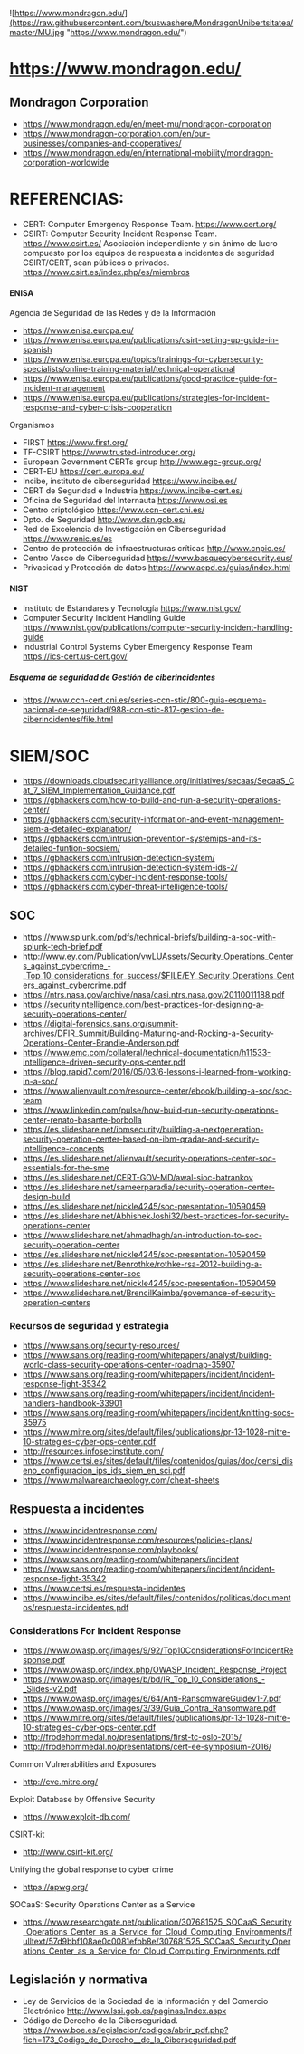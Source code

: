 ![https://www.mondragon.edu/](https://raw.githubusercontent.com/txuswashere/MondragonUnibertsitatea/master/MU.jpg "https://www.mondragon.edu/")
# https://www.mondragon.edu/

## Mondragon Corporation

* https://www.mondragon.edu/en/meet-mu/mondragon-corporation
* https://www.mondragon-corporation.com/en/our-businesses/companies-and-cooperatives/
* https://www.mondragon.edu/en/international-mobility/mondragon-corporation-worldwide



# REFERENCIAS:

* CERT: Computer Emergency Response Team. https://www.cert.org/
* CSIRT: Computer Security Incident Response Team. https://www.csirt.es/ Asociación independiente y sin ánimo de lucro compuesto por los equipos de respuesta a incidentes de seguridad CSIRT/CERT, sean públicos o privados. https://www.csirt.es/index.php/es/miembros

#### ENISA 
Agencia de Seguridad de las Redes y de la Información  
* https://www.enisa.europa.eu/
* https://www.enisa.europa.eu/publications/csirt-setting-up-guide-in-spanish
* https://www.enisa.europa.eu/topics/trainings-for-cybersecurity-specialists/online-training-material/technical-operational
* https://www.enisa.europa.eu/publications/good-practice-guide-for-incident-management
* https://www.enisa.europa.eu/publications/strategies-for-incident-response-and-cyber-crisis-cooperation

Organismos

* FIRST https://www.first.org/
* TF-CSIRT https://www.trusted-introducer.org/
* European Government CERTs group http://www.egc-group.org/
* CERT-EU https://cert.europa.eu/
* Incibe, instituto de ciberseguridad https://www.incibe.es/
* CERT de Seguridad e Industria https://www.incibe-cert.es/
* Oficina de Seguridad del Internauta https://www.osi.es
* Centro criptológico https://www.ccn-cert.cni.es/
* Dpto. de Seguridad http://www.dsn.gob.es/
* Red de Excelencia de Investigación en Ciberseguridad https://www.renic.es/es
* Centro de protección de infraestructuras críticas http://www.cnpic.es/
* Centro Vasco de Ciberseguridad https://www.basquecybersecurity.eus/
* Privacidad y Protección de datos https://www.aepd.es/guias/index.html

#### NIST
* Instituto de Estándares y Tecnología https://www.nist.gov/
* Computer Security Incident Handling Guide https://www.nist.gov/publications/computer-security-incident-handling-guide
* Industrial Control Systems Cyber Emergency Response Team https://ics-cert.us-cert.gov/


##### Esquema de seguridad de Gestión de ciberincidentes
* https://www.ccn-cert.cni.es/series-ccn-stic/800-guia-esquema-nacional-de-seguridad/988-ccn-stic-817-gestion-de-ciberincidentes/file.html



# SIEM/SOC
* https://downloads.cloudsecurityalliance.org/initiatives/secaas/SecaaS_Cat_7_SIEM_Implementation_Guidance.pdf
* https://gbhackers.com/how-to-build-and-run-a-security-operations-center/
* https://gbhackers.com/security-information-and-event-management-siem-a-detailed-explanation/
* https://gbhackers.com/intrusion-prevention-systemips-and-its-detailed-funtion-socsiem/
* https://gbhackers.com/intrusion-detection-system/
* https://gbhackers.com/intrusion-detection-system-ids-2/
* https://gbhackers.com/cyber-incident-response-tools/
* https://gbhackers.com/cyber-threat-intelligence-tools/


## SOC
* https://www.splunk.com/pdfs/technical-briefs/building-a-soc-with-splunk-tech-brief.pdf
* http://www.ey.com/Publication/vwLUAssets/Security_Operations_Centers_against_cybercrime_-_Top_10_considerations_for_success/$FILE/EY_Security_Operations_Centers_against_cybercrime.pdf
* https://ntrs.nasa.gov/archive/nasa/casi.ntrs.nasa.gov/20110011188.pdf
* https://securityintelligence.com/best-practices-for-designing-a-security-operations-center/
* https://digital-forensics.sans.org/summit-archives/DFIR_Summit/Building-Maturing-and-Rocking-a-Security-Operations-Center-Brandie-Anderson.pdf
* https://www.emc.com/collateral/technical-documentation/h11533-intelligence-driven-security-ops-center.pdf
* https://blog.rapid7.com/2016/05/03/6-lessons-i-learned-from-working-in-a-soc/
* https://www.alienvault.com/resource-center/ebook/building-a-soc/soc-team
* https://www.linkedin.com/pulse/how-build-run-security-operations-center-renato-basante-borbolla
* https://es.slideshare.net/ibmsecurity/building-a-nextgeneration-security-operation-center-based-on-ibm-qradar-and-security-intelligence-concepts
* https://es.slideshare.net/alienvault/security-operations-center-soc-essentials-for-the-sme
* https://es.slideshare.net/CERT-GOV-MD/awal-sioc-batrankov
* https://es.slideshare.net/sameerparadia/security-operation-center-design-build
* https://es.slideshare.net/nickle4245/soc-presentation-10590459
* https://es.slideshare.net/AbhishekJoshi32/best-practices-for-security-operations-center
* https://www.slideshare.net/ahmadhagh/an-introduction-to-soc-security-operation-center
* https://es.slideshare.net/nickle4245/soc-presentation-10590459
* https://es.slideshare.net/Benrothke/rothke-rsa-2012-building-a-security-operations-center-soc
* https://www.slideshare.net/nickle4245/soc-presentation-10590459
* https://www.slideshare.net/BrencilKaimba/governance-of-security-operation-centers


### Recursos de seguridad y estrategia
* https://www.sans.org/security-resources/
* https://www.sans.org/reading-room/whitepapers/analyst/building-world-class-security-operations-center-roadmap-35907
* https://www.sans.org/reading-room/whitepapers/incident/incident-response-fight-35342
* https://www.sans.org/reading-room/whitepapers/incident/incident-handlers-handbook-33901
* https://www.sans.org/reading-room/whitepapers/incident/knitting-socs-35975
* https://www.mitre.org/sites/default/files/publications/pr-13-1028-mitre-10-strategies-cyber-ops-center.pdf
* http://resources.infosecinstitute.com/
* https://www.certsi.es/sites/default/files/contenidos/guias/doc/certsi_diseno_configuracion_ips_ids_siem_en_sci.pdf
* https://www.malwarearchaeology.com/cheat-sheets


## Respuesta a incidentes
* https://www.incidentresponse.com/
* https://www.incidentresponse.com/resources/policies-plans/
* https://www.incidentresponse.com/playbooks/
* https://www.sans.org/reading-room/whitepapers/incident
* https://www.sans.org/reading-room/whitepapers/incident/incident-response-fight-35342
* https://www.certsi.es/respuesta-incidentes
* https://www.incibe.es/sites/default/files/contenidos/politicas/documentos/respuesta-incidentes.pdf


### Considerations For Incident Response
* https://www.owasp.org/images/9/92/Top10ConsiderationsForIncidentResponse.pdf
* https://www.owasp.org/index.php/OWASP_Incident_Response_Project
* https://www.owasp.org/images/b/bd/IR_Top_10_Considerations_-_Slides-v2.pdf
* https://www.owasp.org/images/6/64/Anti-RansomwareGuidev1-7.pdf
* https://www.owasp.org/images/3/39/Guia_Contra_Ransomware.pdf
* https://www.mitre.org/sites/default/files/publications/pr-13-1028-mitre-10-strategies-cyber-ops-center.pdf
* http://frodehommedal.no/presentations/first-tc-oslo-2015/
* http://frodehommedal.no/presentations/cert-ee-symposium-2016/



Common Vulnerabilities and Exposures 
* http://cve.mitre.org/

Exploit Database by Offensive Security 
* https://www.exploit-db.com/


CSIRT-kit 
* http://www.csirt-kit.org/

Unifying the global response to cyber crime 
* https://apwg.org/

SOCaaS: Security Operations Center as a Service 
* https://www.researchgate.net/publication/307681525_SOCaaS_Security_Operations_Center_as_a_Service_for_Cloud_Computing_Environments/fulltext/57d9bbf108ae0c0081efbb8e/307681525_SOCaaS_Security_Operations_Center_as_a_Service_for_Cloud_Computing_Environments.pdf 



## Legislación y normativa

* Ley de Servicios de la Sociedad de la Información y del Comercio Electrónico http://www.lssi.gob.es/paginas/Index.aspx
* Código de Derecho de la Ciberseguridad. https://www.boe.es/legislacion/codigos/abrir_pdf.php?fich=173_Codigo_de_Derecho__de_la_Ciberseguridad.pdf
